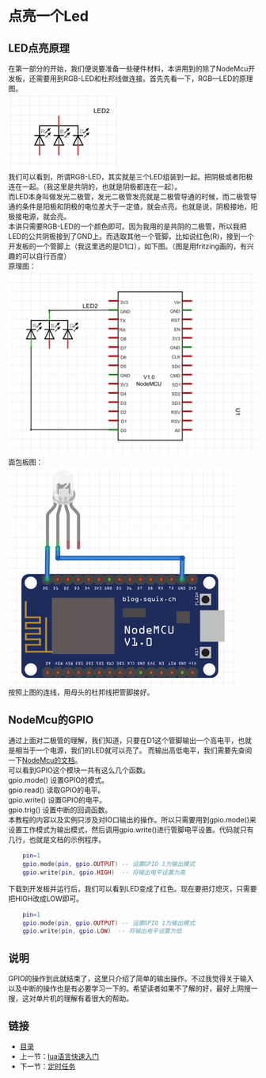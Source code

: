 # 点亮一个Led
## LED点亮原理
在第一部分的开始，我们便说要准备一些硬件材料，本讲用到的除了NodeMcu开发板，还需要用到RGB-LED和杜邦线做连接。首先先看一下，RGB—LED的原理图。<br>
![](./imgs/1.3/1.3-1.png?raw=true)    
我们可以看到，所谓RGB-LED，其实就是三个LED组装到一起。把阴极或者阳极连在一起。（我这里是共阴的，也就是阴极都连在一起）。  
而LED本身叫做发光二极管，发光二极管发亮就是二极管导通的时候，而二极管导通的条件是阳极和阴极的电位差大于一定值，就会点亮。也就是说，阴极接地，阳极接电源，就会亮。<br>
本讲只需要RGB-LED的一个颜色即可。因为我用的是共阴的二极管，所以我把LED的公共阴极接到了GND上。而选取其他一个管脚，比如说红色(R)，接到一个开发板的一个管脚上（我这里选的是D1口），如下图。（图是用fritzing画的，有兴趣的可以自行百度）<br>
原理图：<br>
![](./imgs/1.3/1.3-2.png?raw=true)<br>
面包板图：<br>
![](./imgs/1.3/1.3-3.png?raw=true)<br>
按照上图的连线，用母头的杜邦线把管脚接好。
## NodeMcu的GPIO
通过上面对二极管的理解，我们知道，只要在D1这个管脚输出一个高电平，也就是相当于一个电源，我们的LED就可以亮了。
而输出高低电平，我们需要先查阅一下[NodeMcu的文档](https://github.com/nodemcu/nodemcu-firmware/wiki/nodemcu_api_cn)。<br> 
可以看到GPIO这个模块一共有这么几个函数。<br>
gpio.mode()  设置GPIO的模式。<br>
gpio.read() 读取GPIO的电平。<br>
gpio.write() 设置GPIO的电平。<br>
gpio.trig() 设置中断的回调函数。<br>
本教程的内容以及实例只涉及对IO口输出的操作。所以只需要用到gpio.mode()来设置工作模式为输出模式，然后调用gpio.write()进行管脚电平设置。代码就只有几行，也就是文档的示例程序。
``` lua
    pin=1
    gpio.mode(pin, gpio.OUTPUT) -- 设置GPIO 1为输出模式
    gpio.write(pin, gpio.HIGH)  -- 将输出电平设置为高 
```
下载到开发板并运行后，我们可以看到LED变成了红色。现在要把灯熄灭，只需要把HIGH改成LOW即可。
``` lua
    pin=1
    gpio.mode(pin, gpio.OUTPUT) -- 设置GPIO 1为输出模式
    gpio.write(pin, gpio.LOW)  -- 将输出电平设置为低
```
## 说明
GPIO的操作到此就结束了，这里只介绍了简单的输出操作。不过我觉得关于输入以及中断的操作也是有必要学习一下的。希望读者如果不了解的好，最好上网搜一搜，这对单片机的理解有着很大的帮助。
## 链接

- [目录](directory.md)  
- 上一节：[lua语言快速入门](1.2.md)  
- 下一节：[定时任务](1.4.md)